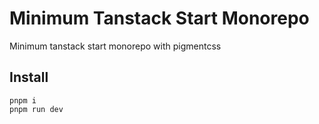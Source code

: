 # Minimum Tanstack Start Monorepo 

Minimum tanstack start monorepo with pigmentcss

## Install 

```
pnpm i
pnpm run dev
```



